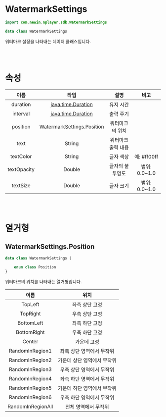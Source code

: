 # WatermarkSettings

```kotlin
import com.newin.nplayer.sdk.WatermarkSettings
```

```kotlin
data class WatermarkSettings
```

워터마크 설정을 나타내는 데이터 클래스입니다.

<br><br>
# 속성

| 이름 | 타입 | 설명 | 비고 |
|:--:|:--:|:--:|:--:|
|duration|[java.time.Duration](https://developer.android.com/reference/java/time/Duration)|유지 시간||
|interval|[java.time.Duration](https://developer.android.com/reference/java/time/Duration)|출력 주기||
|position|[WatermarkSettings.Position](#watermarksettingsposition)|워터마크의 위치||
|text|String|워터마크 출력 내용||
|textColor|String|글자 색상|예: #ff00ff|
|textOpacity|Double|글자의 불투명도|범위: 0.0~1.0|
|textSize|Double|글자 크기|범위: 0.0~1.0|

<br><br>
# 열거형

## WatermarkSettings.Position
```kotlin
data class WatermarkSettings {

    enum class Position
}
```
워터마크의 위치를 나타내는 열거형입니다.

| 이름 | 위치 |
|:--:|:--:|
|TopLeft|좌측 상단 고정|
|TopRight|우측 상단 고정|
|BottomLeft|좌측 하단 고정|
|BottomRight|우측 하단 고정|
|Center|가운데 고정|
|RandomInRegion1|좌측 상단 영역에서 무작위|
|RandomInRegion2|가운데 상단 영역에서 무작위|
|RandomInRegion3|우측 상단 영역에서 무작위|
|RandomInRegion4|좌측 하단 영역에서 무작위| 
|RandomInRegion5|가운데 하단 영역에서 무작위|
|RandomInRegion6|우측 하단 영역에서 무작위|
|RandomInRegionAll|전체 영역에서 무작위|
